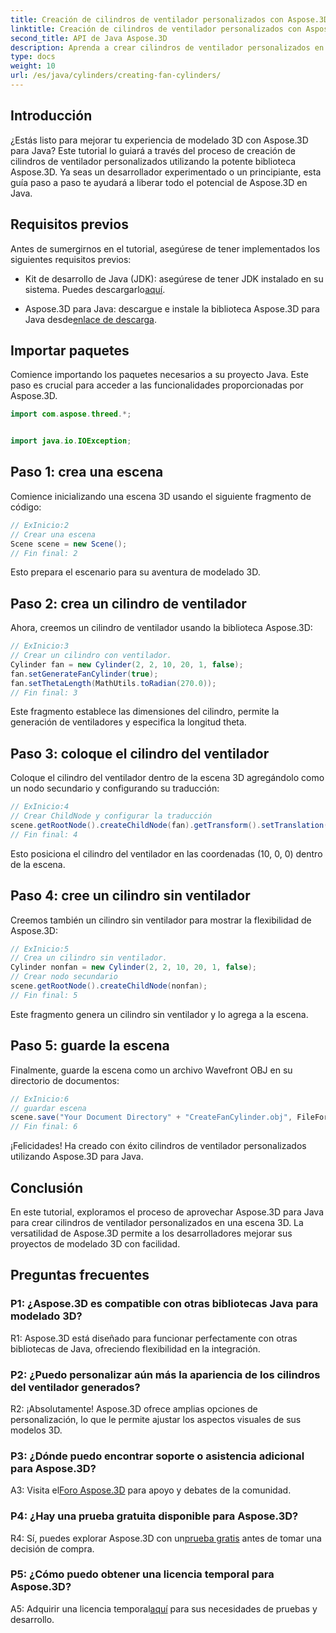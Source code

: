 ```yaml
---
title: Creación de cilindros de ventilador personalizados con Aspose.3D para Java
linktitle: Creación de cilindros de ventilador personalizados con Aspose.3D para Java
second_title: API de Java Aspose.3D
description: Aprenda a crear cilindros de ventilador personalizados en Java con Aspose.3D. Mejora tu juego de modelado 3D sin esfuerzo.
type: docs
weight: 10
url: /es/java/cylinders/creating-fan-cylinders/
---
```

## Introducción

¿Estás listo para mejorar tu experiencia de modelado 3D con Aspose.3D para Java? Este tutorial lo guiará a través del proceso de creación de cilindros de ventilador personalizados utilizando la potente biblioteca Aspose.3D. Ya seas un desarrollador experimentado o un principiante, esta guía paso a paso te ayudará a liberar todo el potencial de Aspose.3D en Java.

## Requisitos previos

Antes de sumergirnos en el tutorial, asegúrese de tener implementados los siguientes requisitos previos:

-  Kit de desarrollo de Java (JDK): asegúrese de tener JDK instalado en su sistema. Puedes descargarlo[aquí](https://www.oracle.com/java/technologies/javase-downloads.html).

-  Aspose.3D para Java: descargue e instale la biblioteca Aspose.3D para Java desde[enlace de descarga](https://releases.aspose.com/3d/java/).

## Importar paquetes

Comience importando los paquetes necesarios a su proyecto Java. Este paso es crucial para acceder a las funcionalidades proporcionadas por Aspose.3D.

```java
import com.aspose.threed.*;


import java.io.IOException;
```

## Paso 1: crea una escena

Comience inicializando una escena 3D usando el siguiente fragmento de código:

```java
// ExInicio:2
// Crear una escena
Scene scene = new Scene();
// Fin final: 2
```

Esto prepara el escenario para su aventura de modelado 3D.

## Paso 2: crea un cilindro de ventilador

Ahora, creemos un cilindro de ventilador usando la biblioteca Aspose.3D:

```java
// ExInicio:3
// Crear un cilindro con ventilador.
Cylinder fan = new Cylinder(2, 2, 10, 20, 1, false);
fan.setGenerateFanCylinder(true);
fan.setThetaLength(MathUtils.toRadian(270.0));
// Fin final: 3
```

Este fragmento establece las dimensiones del cilindro, permite la generación de ventiladores y especifica la longitud theta.

## Paso 3: coloque el cilindro del ventilador

Coloque el cilindro del ventilador dentro de la escena 3D agregándolo como un nodo secundario y configurando su traducción:

```java
// ExInicio:4
// Crear ChildNode y configurar la traducción
scene.getRootNode().createChildNode(fan).getTransform().setTranslation(10, 0, 0);
// Fin final: 4
```

Esto posiciona el cilindro del ventilador en las coordenadas (10, 0, 0) dentro de la escena.

## Paso 4: cree un cilindro sin ventilador

Creemos también un cilindro sin ventilador para mostrar la flexibilidad de Aspose.3D:

```java
// ExInicio:5
// Crea un cilindro sin ventilador.
Cylinder nonfan = new Cylinder(2, 2, 10, 20, 1, false);
// Crear nodo secundario
scene.getRootNode().createChildNode(nonfan);
// Fin final: 5
```

Este fragmento genera un cilindro sin ventilador y lo agrega a la escena.

## Paso 5: guarde la escena

Finalmente, guarde la escena como un archivo Wavefront OBJ en su directorio de documentos:

```java
// ExInicio:6
// guardar escena
scene.save("Your Document Directory" + "CreateFanCylinder.obj", FileFormat.WAVEFRONTOBJ);
// Fin final: 6
```

¡Felicidades! Ha creado con éxito cilindros de ventilador personalizados utilizando Aspose.3D para Java.

## Conclusión

En este tutorial, exploramos el proceso de aprovechar Aspose.3D para Java para crear cilindros de ventilador personalizados en una escena 3D. La versatilidad de Aspose.3D permite a los desarrolladores mejorar sus proyectos de modelado 3D con facilidad.

## Preguntas frecuentes

### P1: ¿Aspose.3D es compatible con otras bibliotecas Java para modelado 3D?

R1: Aspose.3D está diseñado para funcionar perfectamente con otras bibliotecas de Java, ofreciendo flexibilidad en la integración.

### P2: ¿Puedo personalizar aún más la apariencia de los cilindros del ventilador generados?

R2: ¡Absolutamente! Aspose.3D ofrece amplias opciones de personalización, lo que le permite ajustar los aspectos visuales de sus modelos 3D.

### P3: ¿Dónde puedo encontrar soporte o asistencia adicional para Aspose.3D?

 A3: Visita el[Foro Aspose.3D](https://forum.aspose.com/c/3d/18) para apoyo y debates de la comunidad.

### P4: ¿Hay una prueba gratuita disponible para Aspose.3D?

 R4: Sí, puedes explorar Aspose.3D con un[prueba gratis](https://releases.aspose.com/) antes de tomar una decisión de compra.

### P5: ¿Cómo puedo obtener una licencia temporal para Aspose.3D?

 A5: Adquirir una licencia temporal[aquí](https://purchase.aspose.com/temporary-license/) para sus necesidades de pruebas y desarrollo.
